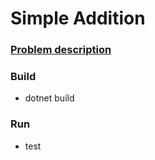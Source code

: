 # Simple Addition

### [Problem description](https://open.kattis.com/problems/simpleaddition)

### Build
- dotnet build

### Run
- test
